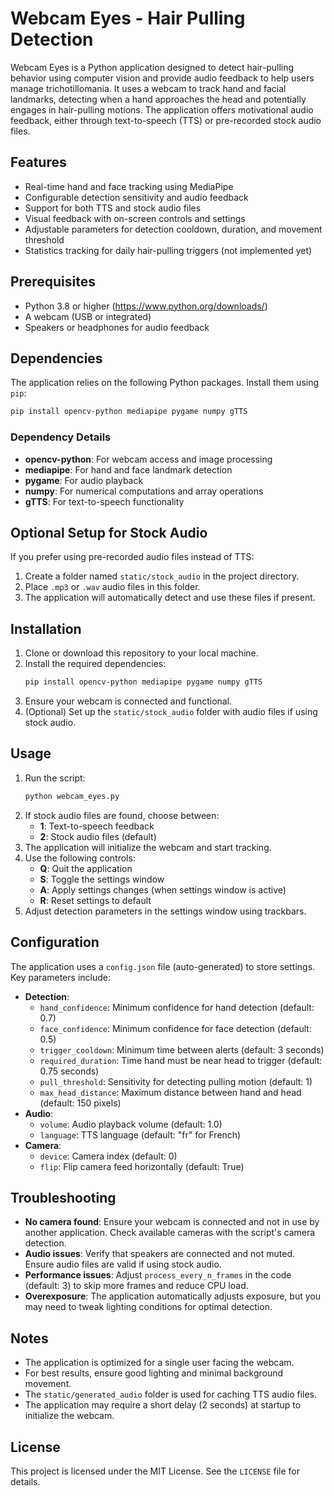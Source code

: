 # Webcam Eyes - Hair Pulling Detection

Webcam Eyes is a Python application designed to detect hair-pulling behavior using computer vision and provide audio feedback to help users manage trichotillomania. It uses a webcam to track hand and facial landmarks, detecting when a hand approaches the head and potentially engages in hair-pulling motions. The application offers motivational audio feedback, either through text-to-speech (TTS) or pre-recorded stock audio files.

## Features
- Real-time hand and face tracking using MediaPipe
- Configurable detection sensitivity and audio feedback
- Support for both TTS and stock audio files
- Visual feedback with on-screen controls and settings
- Adjustable parameters for detection cooldown, duration, and movement threshold
- Statistics tracking for daily hair-pulling triggers (not implemented yet)

## Prerequisites
- Python 3.8 or higher (https://www.python.org/downloads/)
- A webcam (USB or integrated)
- Speakers or headphones for audio feedback

## Dependencies
The application relies on the following Python packages. Install them using `pip`:

```bash
pip install opencv-python mediapipe pygame numpy gTTS
```

### Dependency Details
- **opencv-python**: For webcam access and image processing
- **mediapipe**: For hand and face landmark detection
- **pygame**: For audio playback
- **numpy**: For numerical computations and array operations
- **gTTS**: For text-to-speech functionality

## Optional Setup for Stock Audio
If you prefer using pre-recorded audio files instead of TTS:
1. Create a folder named `static/stock_audio` in the project directory.
2. Place `.mp3` or `.wav` audio files in this folder.
3. The application will automatically detect and use these files if present.

## Installation
1. Clone or download this repository to your local machine.
2. Install the required dependencies:
   ```bash
   pip install opencv-python mediapipe pygame numpy gTTS
   ```
3. Ensure your webcam is connected and functional.
4. (Optional) Set up the `static/stock_audio` folder with audio files if using stock audio.

## Usage
1. Run the script:
   ```bash
   python webcam_eyes.py
   ```
2. If stock audio files are found, choose between:
   - **1**: Text-to-speech feedback
   - **2**: Stock audio files (default)
3. The application will initialize the webcam and start tracking.
4. Use the following controls:
   - **Q**: Quit the application
   - **S**: Toggle the settings window
   - **A**: Apply settings changes (when settings window is active)
   - **R**: Reset settings to default
5. Adjust detection parameters in the settings window using trackbars.

## Configuration
The application uses a `config.json` file (auto-generated) to store settings. Key parameters include:
- **Detection**:
  - `hand_confidence`: Minimum confidence for hand detection (default: 0.7)
  - `face_confidence`: Minimum confidence for face detection (default: 0.5)
  - `trigger_cooldown`: Minimum time between alerts (default: 3 seconds)
  - `required_duration`: Time hand must be near head to trigger (default: 0.75 seconds)
  - `pull_threshold`: Sensitivity for detecting pulling motion (default: 1)
  - `max_head_distance`: Maximum distance between hand and head (default: 150 pixels)
- **Audio**:
  - `volume`: Audio playback volume (default: 1.0)
  - `language`: TTS language (default: "fr" for French)
- **Camera**:
  - `device`: Camera index (default: 0)
  - `flip`: Flip camera feed horizontally (default: True)

## Troubleshooting
- **No camera found**: Ensure your webcam is connected and not in use by another application. Check available cameras with the script's camera detection.
- **Audio issues**: Verify that speakers are connected and not muted. Ensure audio files are valid if using stock audio.
- **Performance issues**: Adjust `process_every_n_frames` in the code (default: 3) to skip more frames and reduce CPU load.
- **Overexposure**: The application automatically adjusts exposure, but you may need to tweak lighting conditions for optimal detection.

## Notes
- The application is optimized for a single user facing the webcam.
- For best results, ensure good lighting and minimal background movement.
- The `static/generated_audio` folder is used for caching TTS audio files.
- The application may require a short delay (2 seconds) at startup to initialize the webcam.

## License
This project is licensed under the MIT License. See the `LICENSE` file for details.
